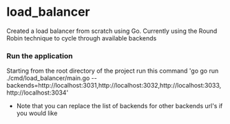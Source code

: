 # load_balancer
Created a load balancer from scratch using Go. Currently using the Round Robin technique to cycle through available backends

### Run the application
Starting from the root directory of the project run this command 'go go run ./cmd/load_balancer/main.go --backends=http://localhost:3031,http://localhost:3032,http://localhost:3033,http://localhost:3034'

- Note that you can replace the list of backends for other backends url's if you would like
